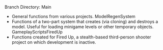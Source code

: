 Branch Directory:
Main
  - General functions from various projects.
ModelRegenSystem
  - Functions of a two-part system that creates (via cloning) and destroys a model. Useful for loading minigame levels or other temporary objects.
GameplayScriptsFiredUp
  - Functions created for Fired Up, a stealth-based third-person shooter project on which development is inactive.
